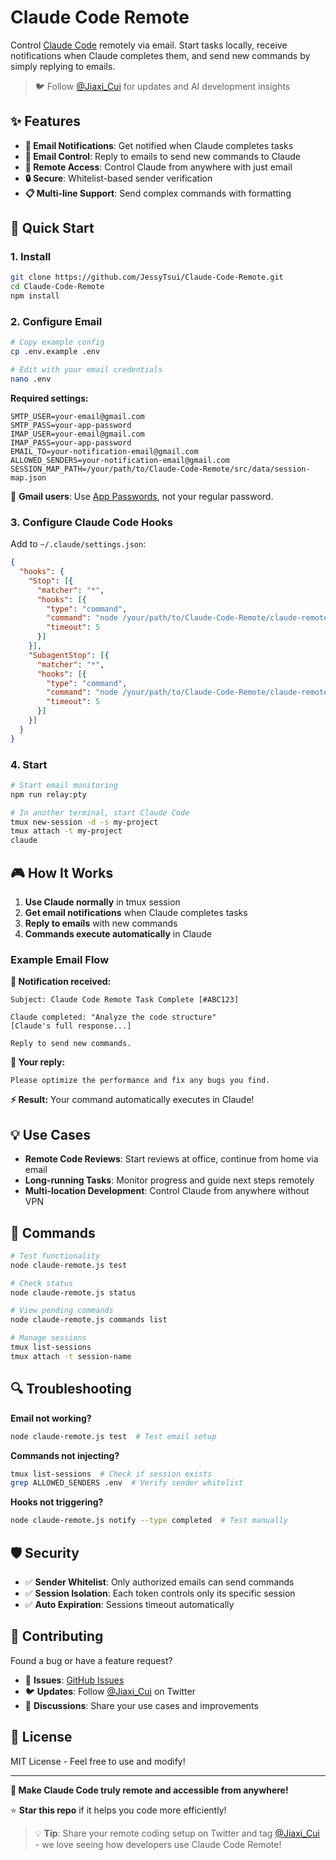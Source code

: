 # Claude Code Remote

Control [Claude Code](https://claude.ai/code) remotely via email. Start tasks locally, receive notifications when Claude completes them, and send new commands by simply replying to emails.

> 🐦 Follow [@Jiaxi_Cui](https://x.com/Jiaxi_Cui) for updates and AI development insights

## ✨ Features

- **📧 Email Notifications**: Get notified when Claude completes tasks
- **🔄 Email Control**: Reply to emails to send new commands to Claude
- **📱 Remote Access**: Control Claude from anywhere with just email
- **🔒 Secure**: Whitelist-based sender verification
- **📋 Multi-line Support**: Send complex commands with formatting

## 🚀 Quick Start

### 1. Install

```bash
git clone https://github.com/JessyTsui/Claude-Code-Remote.git
cd Claude-Code-Remote
npm install
```

### 2. Configure Email

```bash
# Copy example config
cp .env.example .env

# Edit with your email credentials
nano .env
```

**Required settings:**
```env
SMTP_USER=your-email@gmail.com
SMTP_PASS=your-app-password
IMAP_USER=your-email@gmail.com  
IMAP_PASS=your-app-password
EMAIL_TO=your-notification-email@gmail.com
ALLOWED_SENDERS=your-notification-email@gmail.com
SESSION_MAP_PATH=/your/path/to/Claude-Code-Remote/src/data/session-map.json
```

📌 **Gmail users**: Use [App Passwords](https://myaccount.google.com/security), not your regular password.

### 3. Configure Claude Code Hooks

Add to `~/.claude/settings.json`:

```json
{
  "hooks": {
    "Stop": [{
      "matcher": "*",
      "hooks": [{
        "type": "command",
        "command": "node /your/path/to/Claude-Code-Remote/claude-remote.js notify --type completed",
        "timeout": 5
      }]
    }],
    "SubagentStop": [{
      "matcher": "*",
      "hooks": [{
        "type": "command",
        "command": "node /your/path/to/Claude-Code-Remote/claude-remote.js notify --type waiting",
        "timeout": 5
      }]
    }]
  }
}
```

### 4. Start

```bash
# Start email monitoring
npm run relay:pty

# In another terminal, start Claude Code
tmux new-session -d -s my-project
tmux attach -t my-project
claude
```

## 🎮 How It Works

1. **Use Claude normally** in tmux session
2. **Get email notifications** when Claude completes tasks
3. **Reply to emails** with new commands
4. **Commands execute automatically** in Claude

### Example Email Flow

**📩 Notification received:**
```
Subject: Claude Code Remote Task Complete [#ABC123]

Claude completed: "Analyze the code structure"
[Claude's full response...]

Reply to send new commands.
```

**📨 Your reply:**
```
Please optimize the performance and fix any bugs you find.
```

**⚡ Result:** Your command automatically executes in Claude!

## 💡 Use Cases

- **Remote Code Reviews**: Start reviews at office, continue from home via email
- **Long-running Tasks**: Monitor progress and guide next steps remotely
- **Multi-location Development**: Control Claude from anywhere without VPN

## 🔧 Commands

```bash
# Test functionality
node claude-remote.js test

# Check status
node claude-remote.js status

# View pending commands
node claude-remote.js commands list

# Manage sessions
tmux list-sessions
tmux attach -t session-name
```

## 🔍 Troubleshooting

**Email not working?**
```bash
node claude-remote.js test  # Test email setup
```

**Commands not injecting?**
```bash
tmux list-sessions  # Check if session exists
grep ALLOWED_SENDERS .env  # Verify sender whitelist
```

**Hooks not triggering?**
```bash
node claude-remote.js notify --type completed  # Test manually
```

## 🛡️ Security

- ✅ **Sender Whitelist**: Only authorized emails can send commands
- ✅ **Session Isolation**: Each token controls only its specific session
- ✅ **Auto Expiration**: Sessions timeout automatically

## 🤝 Contributing

Found a bug or have a feature request? 

- 🐛 **Issues**: [GitHub Issues](https://github.com/JessyTsui/Claude-Code-Remote/issues)
- 🐦 **Updates**: Follow [@Jiaxi_Cui](https://x.com/Jiaxi_Cui) on Twitter
- 💬 **Discussions**: Share your use cases and improvements

## 📄 License

MIT License - Feel free to use and modify!

---

**🚀 Make Claude Code truly remote and accessible from anywhere!**

⭐ **Star this repo** if it helps you code more efficiently!

> 💡 **Tip**: Share your remote coding setup on Twitter and tag [@Jiaxi_Cui](https://x.com/Jiaxi_Cui) - we love seeing how developers use Claude Code Remote!
